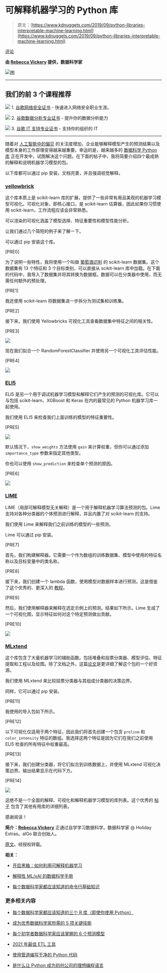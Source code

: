 # 可解释机器学习的 Python 库

> 原文：[https://www.kdnuggets.com/2019/09/python-libraries-interpretable-machine-learning.html](https://www.kdnuggets.com/2019/09/python-libraries-interpretable-machine-learning.html)

[评论](#comments)

**由 [Rebecca Vickery](https://www.linkedin.com/in/rebecca-vickery-20b94133/) 提供，数据科学家**

![图](../Images/88057e875a422e75bf9b7cfdf270926e.png)

* * *

## 我们的前 3 个课程推荐

![](../Images/0244c01ba9267c002ef39d4907e0b8fb.png) 1\. [谷歌网络安全证书](https://www.kdnuggets.com/google-cybersecurity) - 快速进入网络安全职业生涯。

![](../Images/e225c49c3c91745821c8c0368bf04711.png) 2\. [谷歌数据分析专业证书](https://www.kdnuggets.com/google-data-analytics) - 提升你的数据分析能力

![](../Images/0244c01ba9267c002ef39d4907e0b8fb.png) 3\. [谷歌 IT 支持专业证书](https://www.kdnuggets.com/google-itsupport) - 支持你的组织的 IT

* * *

随着对 [人工智能中的偏见](https://en.wikipedia.org/wiki/Algorithmic_bias) 的关注度增加，企业能够解释模型产生的预测结果以及模型本身的工作原理变得越来越重要。幸运的是，越来越多的 [数据科学 Python 库](https://www.kdnuggets.com/2020/11/top-python-libraries-data-science-data-visualization-machine-learning.html) 正在开发中，试图解决这个问题。在下面的帖子中，我将简要介绍四个最成熟的解释和说明机器学习模型的包。

以下库都可以通过 pip 安装，文档完善，并且强调视觉解释。

### [yellowbrick](https://www.scikit-yb.org/en/latest/quickstart.html)

这个库本质上是 scikit-learn 库的扩展，提供了一些非常有用且美观的机器学习模型可视化。可视化对象，即核心接口，是 scikit-learn 估算器，因此如果你习惯使用 scikit-learn，工作流程应该会非常熟悉。

可以渲染的可视化涵盖了模型选择、特征重要性和模型性能分析。

让我们通过几个简短的例子来了解一下。

可以通过 pip 安装这个库。

[PRE0]

为了说明一些特性，我将使用一个叫做 [葡萄酒识别](https://scikit-learn.org/stable/modules/generated/sklearn.datasets.load_wine.html#sklearn.datasets.load_wine) 的 scikit-learn 数据集。这个数据集有 13 个特征和 3 个目标类别，可以直接从 scikit-learn 库中加载。在下面的代码中，我导入了数据集并将其转换为数据框。数据可以在分类器中使用，而无需任何额外的预处理。

[PRE1]

我还使用 scikit-learn 将数据集进一步拆分为测试集和训练集。

[PRE2]

接下来，我们使用 Yellowbricks 可视化工具查看数据集中特征之间的相关性。

[PRE3]

![](../Images/d37ba0497363637469e376ecf48e8877.png)

现在我们拟合一个 RandomForestClassifier 并使用另一个可视化工具评估性能。

[PRE4]

![](../Images/8483d4933ff1e90ad2d4bb9683e31cc0.png)

### [ELI5](https://eli5.readthedocs.io/en/latest/)

ELI5 是另一个用于调试机器学习模型和解释它们产生的预测的可视化库。它可以与包括 scikit-learn、XGBoost 和 Keras 在内的最常见的 Python 机器学习库一起使用。

我们使用 ELI5 来检查我们上面训练的模型的特征重要性。

[PRE5]

![](../Images/c59fc7f1c7e3b6e19c61d732b323df9f.png)

默认情况下，`show_weights` 方法使用 `gain` 来计算权重，但你可以通过添加 `importance_type` 参数来指定其他类型。

你也可以使用 `show_prediction` 来检查单个预测的原因。

[PRE6]

![](../Images/1a92558a0481df224e0f93d45a802e70.png)

### [LIME](https://github.com/marcotcr/lime)

LIME（局部可解释模型无关解释）是一个用于解释机器学习算法预测的包。Lime 支持对各种分类器的个体预测进行解释，并且内置了对 scikit-learn 的支持。

我们使用 Lime 来解释我们之前训练的模型的一些预测。

Lime 可以通过 pip 安装。

[PRE7]

首先，我们构建解释器。它需要一个作为数组的训练数据集、模型中使用的特征名称以及目标变量中的类名称。

[PRE8]

接下来，我们创建一个 lambda 函数，使用模型对数据样本进行预测。这是借鉴了这个优秀的、更深入的 [教程](https://www.guru99.com/scikit-learn-tutorial.html)。

[PRE9]

然后，我们使用解释器来解释在选定示例上的预测。结果如下所示。Lime 生成了一个可视化图，显示特征如何对这个特定预测做出贡献。

[PRE10]

![](../Images/d6225427e86f7eca9ad058a4acc3012c.png)

### [MLxtend](http://rasbt.github.io/mlxtend/)

这个库包含了大量机器学习的辅助函数。包括堆叠和投票分类器、模型评估、特征提取和工程以及绘图。除了文档之外，这篇[论文](https://sebastianraschka.com/pdf/software/mlxtend-latest.pdf)是更详细了解这个包的一个好资源。

我们使用 MLxtend 来比较投票分类器与其组成分类器的决策边界。

同样，它可以通过 pip 安装。

[PRE11]

我使用的导入包如下所示。

[PRE12]

以下可视化仅适用于两个特征，因此我们将首先创建一个包含 `proline` 和 `color_intensity` 特征的数组。我选择这两个特征是因为它们在我们之前使用 ELI5 检查的所有特征中权重最高。

[PRE13]

接下来，我们创建分类器，将它们拟合到训练数据上，并使用 MLxtend 可视化决策边界。输出结果显示在代码下方。

[PRE14]

![](../Images/88057e875a422e75bf9b7cfdf270926e.png)

这绝不是一个全面的解释、可视化和解释机器学习模型的库列表。这个优秀的 [帖子](https://skymind.ai/wiki/python-ai) 包含了其他有用库的详细列表。

感谢阅读！

**简介：[Rebecca Vickery](https://www.linkedin.com/in/rebecca-vickery-20b94133/)** 正通过自学学习数据科学。数据科学家 @ Holiday Extras。alGo 联合创始人。

[原文](https://towardsdatascience.com/python-libraries-for-interpretable-machine-learning-c476a08ed2c7)。经授权转载。

**相关：**

+   [开启黑箱：如何利用可解释机器学习](/2019/08/open-black-boxes-explainable-machine-learning.html)

+   [解释性 ML/xAI 的数据科学手册](/2019/07/domino-xai-data-science-explainable.html)

+   [每个数据科学家都应该知道的命令行基础知识](/2019/08/command-line-basics-every-data-scientist.html)

### 更多相关内容

+   [每个数据科学家都应该知道的三个 R 库（即使你使用 Python）](https://www.kdnuggets.com/2021/12/three-r-libraries-every-data-scientist-know-even-python.html)

+   [成为优秀数据科学家所需的 5 项关键技能](https://www.kdnuggets.com/2021/12/5-key-skills-needed-become-great-data-scientist.html)

+   [每个初学者数据科学家应该掌握的 6 个预测模型](https://www.kdnuggets.com/2021/12/6-predictive-models-every-beginner-data-scientist-master.html)

+   [2021 年最佳 ETL 工具](https://www.kdnuggets.com/2021/12/mozart-best-etl-tools-2021.html)

+   [使用管道编写干净的 Python 代码](https://www.kdnuggets.com/2021/12/write-clean-python-code-pipes.html)

+   [是什么让 Python 成为初创公司的理想编程语言](https://www.kdnuggets.com/2021/12/makes-python-ideal-programming-language-startups.html)
